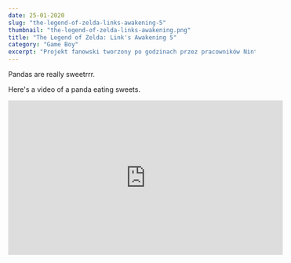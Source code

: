 ```yaml
---
date: 25-01-2020
slug: "the-legend-of-zelda-links-awakening-5"
thumbnail: "the-legend-of-zelda-links-awakening.png"
title: "The Legend of Zelda: Link's Awakening 5"
category: "Game Boy"
excerpt: "Projekt fanowski tworzony po godzinach przez pracowników Nintendo miał awansować w port jednej z poprzednich odsłon przygód Linka. Szybko okazało się jednak, że gra ma dużo większe ambicje i została wydana jako spin-off serii w 1993 roku. Sprzedaz gry była tak dobra że w 1998 została wydana jej odświeżona reedycja na konsolę Game Boy Color. Fani musieli poczekać kolejne dwadziesta lat na najnowszy remake gry, który ukazał się na konsoli Nintendo Switch we wrześniu 2019 roku. Link's Awakening jest czwartą grą z serii i pierwszą wydaną na przenośną konsolę."
---
```


Pandas are really sweetrrr.

Here's a video of a panda eating sweets.

<iframe width="560" height="315" src="https://www.youtube.com/embed/4n0xNbfJLR8" frameborder="0" allowfullscreen></iframe>